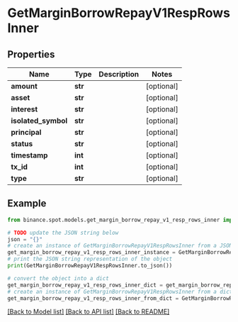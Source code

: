 # GetMarginBorrowRepayV1RespRowsInner


## Properties

Name | Type | Description | Notes
------------ | ------------- | ------------- | -------------
**amount** | **str** |  | [optional] 
**asset** | **str** |  | [optional] 
**interest** | **str** |  | [optional] 
**isolated_symbol** | **str** |  | [optional] 
**principal** | **str** |  | [optional] 
**status** | **str** |  | [optional] 
**timestamp** | **int** |  | [optional] 
**tx_id** | **int** |  | [optional] 
**type** | **str** |  | [optional] 

## Example

```python
from binance.spot.models.get_margin_borrow_repay_v1_resp_rows_inner import GetMarginBorrowRepayV1RespRowsInner

# TODO update the JSON string below
json = "{}"
# create an instance of GetMarginBorrowRepayV1RespRowsInner from a JSON string
get_margin_borrow_repay_v1_resp_rows_inner_instance = GetMarginBorrowRepayV1RespRowsInner.from_json(json)
# print the JSON string representation of the object
print(GetMarginBorrowRepayV1RespRowsInner.to_json())

# convert the object into a dict
get_margin_borrow_repay_v1_resp_rows_inner_dict = get_margin_borrow_repay_v1_resp_rows_inner_instance.to_dict()
# create an instance of GetMarginBorrowRepayV1RespRowsInner from a dict
get_margin_borrow_repay_v1_resp_rows_inner_from_dict = GetMarginBorrowRepayV1RespRowsInner.from_dict(get_margin_borrow_repay_v1_resp_rows_inner_dict)
```
[[Back to Model list]](../README.md#documentation-for-models) [[Back to API list]](../README.md#documentation-for-api-endpoints) [[Back to README]](../README.md)


